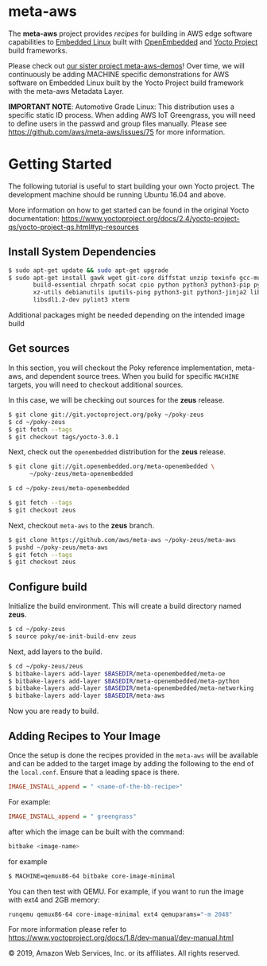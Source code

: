 # meta-aws

The **meta-aws** project provides *recipes* for building in AWS edge software capabilities to [Embedded Linux](https://elinux.org) built with [OpenEmbedded](https://www.openembedded.org) and [Yocto Project](https://www.yoctoproject.org/) build frameworks.

Please check out [our sister project meta-aws-demos](https://github.com/aws-samples/meta-aws-demos)!  Over time, we will continuously be adding MACHINE specific demonstrations for AWS software on Embedded Linux built by the Yocto Project build framework with the meta-aws Metadata Layer.

**IMPORTANT NOTE**: Automotive Grade Linux: This distribution uses a specific static ID process.  When adding AWS IoT Greengrass, you will need to define users in the passwd and group files manually.  Please see https://github.com/aws/meta-aws/issues/75 for more information.

# Getting Started

The following tutorial is useful to start building your own Yocto project. The development machine should be running Ubuntu 16.04 and above.

More information on how to get started can be found in the original Yocto documentation: https://www.yoctoproject.org/docs/2.4/yocto-project-qs/yocto-project-qs.html#yp-resources

## Install System Dependencies

```bash
$ sudo apt-get update && sudo apt-get upgrade
$ sudo apt-get install gawk wget git-core diffstat unzip texinfo gcc-multilib \
       build-essential chrpath socat cpio python python3 python3-pip python3-pexpect \
       xz-utils debianutils iputils-ping python3-git python3-jinja2 libegl1-mesa \
       libsdl1.2-dev pylint3 xterm
```

Additional packages might be needed depending on the intended image build

## Get sources

In this section, you will checkout the Poky reference implementation, meta-aws, and dependent source trees.  When you build for specific `MACHINE` targets, you will need to checkout additional sources.

In this case, we will be checking out sources for the **zeus** release.

```bash
$ git clone git://git.yoctoproject.org/poky ~/poky-zeus
$ cd ~/poky-zeus
$ git fetch --tags
$ git checkout tags/yocto-3.0.1
```

Next, check out the `openembedded` distribution for the **zeus** release.

```bash
$ git clone git://git.openembedded.org/meta-openembedded \
      ~/poky-zeus/meta-openembedded

$ cd ~/poky-zeus/meta-openembedded

$ git fetch --tags
$ git checkout zeus
```

Next, checkout `meta-aws` to the **zeus** branch.

```bash
$ git clone https://github.com/aws/meta-aws ~/poky-zeus/meta-aws
$ pushd ~/poky-zeus/meta-aws
$ git fetch --tags
$ git checkout zeus
```

## Configure build

Initialize the build environment. This will create a build directory named **zeus**.

```bash
$ cd ~/poky-zeus
$ source poky/oe-init-build-env zeus
```

Next, add layers to the build.

```bash
$ cd ~/poky-zeus/zeus
$ bitbake-layers add-layer $BASEDIR/meta-openembedded/meta-oe
$ bitbake-layers add-layer $BASEDIR/meta-openembedded/meta-python
$ bitbake-layers add-layer $BASEDIR/meta-openembedded/meta-networking
$ bitbake-layers add-layer $BASEDIR/meta-aws
```
Now you are ready to build.

## Adding Recipes to Your Image

Once the setup is done the recipes provided in the `meta-aws` will be available and can be added to the target image by adding the following to the end of the `local.conf`.  Ensure that a leading space is there.

```cfg
IMAGE_INSTALL_append = " <name-of-the-bb-recipe>"
```

For example:

```cfg
IMAGE_INSTALL_append = " greengrass"
```

after which the image can be built with the command:

```bash
bitbake <image-name>
```

for example

```bash
$ MACHINE=qemux86-64 bitbake core-image-minimal
```

You can then test with QEMU.  For example, if you want to run the image with ext4 and 2GB memory:

```bash
runqemu qemux86-64 core-image-minimal ext4 qemuparams="-m 2048"
```

For more information please refer to https://www.yoctoproject.org/docs/1.8/dev-manual/dev-manual.html

© 2019, Amazon Web Services, Inc. or its affiliates. All rights reserved.
